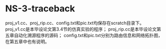 # NS-3-traceback

proj_v1.cc、proj_rip.cc、config.txt和pic.txt均保存在scratch目录下。
proj_v1.cc是本毕设论文第3.4节的仿真实验的程序；
proj_rip.cc是本毕设论文第五章自动化溯源程序的源码；
config.txt和pic.txt分别为路由信息和网络拓扑图，在第五章中也有说明。

